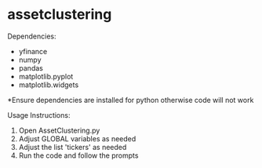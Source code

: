 # assetclustering

Dependencies:
- yfinance
- numpy
- pandas
- matplotlib.pyplot
- matplotlib.widgets
  
*Ensure dependencies are installed for python otherwise code will not work

Usage Instructions:
1. Open AssetClustering.py
2. Adjust GLOBAL variables as needed
3. Adjust the list 'tickers' as needed
4. Run the code and follow the prompts
